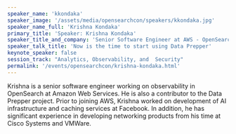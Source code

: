 ```yaml
---
speaker_name: 'kkondaka'
speaker_image: '/assets/media/opensearchcon/speakers/kkondaka.jpg'
speaker_name_full: 'Krishna Kondaka'
primary_title: 'Speaker: Krishna Kondaka'
speaker_title_and_company: 'Senior Software Engineer at AWS - OpenSearch'
speaker_talk_title: 'Now is the time to start using Data Prepper'
keynote_speaker: false
session_track: "Analytics, Observability, and  Security"
permalink: '/events/opensearchcon/krishna-kondaka.html'
---
```

Krishna is a senior software engineer working on observability in OpenSearch at Amazon Web Services. He is also a contributor to the Data Prepper project. Prior to joining AWS, Krishna worked on development of AI infrastructure and caching services at Facebook. In addition, he has significant experience in developing networking products from his time at Cisco Systems and VMWare.



